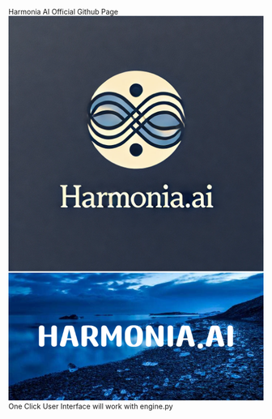 Harmonia AI Official Github Page 
![Header](./header.png)
![Banner](./banner.png)
One Click User Interface will work with engine.py

